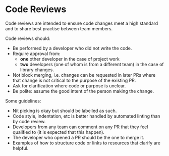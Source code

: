 # Code Reviews

Code reviews are intended to ensure code changes meet a high standard and to share best practise between team members.

Code reviews should:

* Be performed by a developer who did not write the code.
* Require approval from:
  * **one** other developer in the case of project work
  * **two** developers \(one of whom is from a different team\) in the case of library changes.
* Not block merging, i.e. changes can be requested in later PRs where that change is not critical to the purpose of the existing PR.
* Ask for clarification where code or purpose is unclear.
* Be polite: assume the good intent of the person making the change.

Some guidelines:

* Nit picking is okay but should be labelled as such.
* Code style, indentation, etc is better handled by automated linting than by code review.
* Developers from any team can comment on any PR that they feel qualified to \(it is expected that this happen\).
* The developer who opened a PR should be the one to merge it.
* Examples of how to structure code or links to resources that clarify are helpful.

